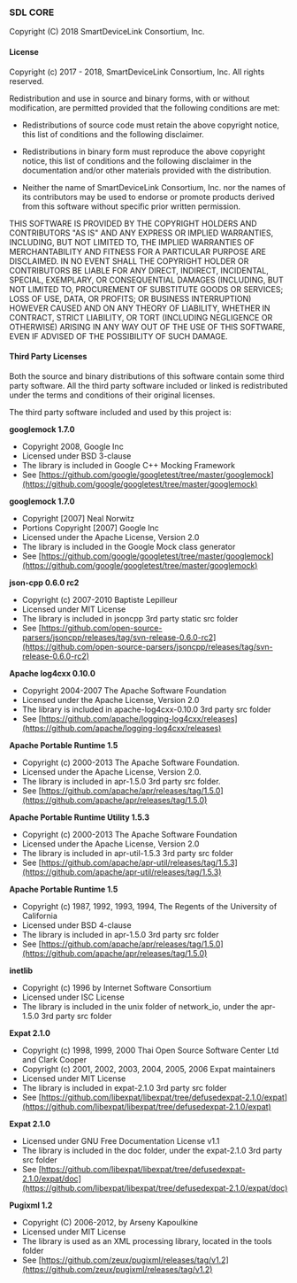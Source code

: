 ### SDL CORE

Copyright (C) 2018 SmartDeviceLink Consortium, Inc.

#### License
Copyright (c) 2017 - 2018, SmartDeviceLink Consortium, Inc.
All rights reserved.

Redistribution and use in source and binary forms, with or without
modification, are permitted provided that the following conditions are met:

* Redistributions of source code must retain the above copyright notice, this list of conditions and the following disclaimer.

* Redistributions in binary form must reproduce the above copyright notice, this list of conditions and the following disclaimer in the documentation and/or other materials provided with the distribution.

* Neither the name of SmartDeviceLink Consortium, Inc. nor the names of its contributors may be used to endorse or promote products derived from this software without specific prior written permission.

THIS SOFTWARE IS PROVIDED BY THE COPYRIGHT HOLDERS AND CONTRIBUTORS "AS IS" AND ANY EXPRESS OR IMPLIED WARRANTIES, INCLUDING, BUT NOT LIMITED TO, THE IMPLIED WARRANTIES OF MERCHANTABILITY AND FITNESS FOR A PARTICULAR PURPOSE ARE DISCLAIMED. IN NO EVENT SHALL THE COPYRIGHT HOLDER OR CONTRIBUTORS BE LIABLE FOR ANY DIRECT, INDIRECT, INCIDENTAL, SPECIAL, EXEMPLARY, OR CONSEQUENTIAL DAMAGES (INCLUDING, BUT NOT LIMITED TO, PROCUREMENT OF SUBSTITUTE GOODS OR SERVICES; LOSS OF USE, DATA, OR PROFITS; OR BUSINESS INTERRUPTION) HOWEVER CAUSED AND ON ANY THEORY OF LIABILITY, WHETHER IN CONTRACT, STRICT LIABILITY, OR TORT (INCLUDING NEGLIGENCE OR OTHERWISE) ARISING IN ANY WAY OUT OF THE USE OF THIS SOFTWARE, EVEN IF ADVISED OF THE POSSIBILITY OF SUCH DAMAGE.

#### Third Party Licenses

Both the source and binary distributions of this software contain
some third party software. All the third party software included
or linked is redistributed under the terms and conditions of their 
original licenses.

The third party software included and used by this project is:

**googlemock 1.7.0**

* Copyright 2008, Google Inc 
* Licensed under BSD 3-clause
* The library is included in Google C++ Mocking Framework
* See [https://github.com/google/googletest/tree/master/googlemock](https://github.com/google/googletest/tree/master/googlemock)

**googlemock 1.7.0**

* Copyright [2007] Neal Norwitz
* Portions Copyright [2007] Google Inc
* Licensed under the Apache License, Version 2.0
* The library is included in the Google Mock class generator
* See [https://github.com/google/googletest/tree/master/googlemock](https://github.com/google/googletest/tree/master/googlemock)

**json-cpp 0.6.0 rc2**

* Copyright (c) 2007-2010 Baptiste Lepilleur
* Licensed under MIT License
* The library is included in jsoncpp 3rd party static src folder
* See [https://github.com/open-source-parsers/jsoncpp/releases/tag/svn-release-0.6.0-rc2](https://github.com/open-source-parsers/jsoncpp/releases/tag/svn-release-0.6.0-rc2)

**Apache log4cxx 0.10.0**

* Copyright 2004-2007 The Apache Software Foundation
* Licensed under the Apache License, Version 2.0
* The library is included in apache-log4cxx-0.10.0 3rd party src folder
* See [https://github.com/apache/logging-log4cxx/releases](https://github.com/apache/logging-log4cxx/releases)

**Apache Portable Runtime 1.5**

* Copyright (c) 2000-2013 The Apache Software Foundation.
* Licensed under the Apache License, Version 2.0.
* The library is included in apr-1.5.0 3rd party src folder.
* See [https://github.com/apache/apr/releases/tag/1.5.0](https://github.com/apache/apr/releases/tag/1.5.0)

**Apache Portable Runtime Utility 1.5.3**

* Copyright (c) 2000-2013 The Apache Software Foundation
* Licensed under the Apache License, Version 2.0
* The library is included in apr-util-1.5.3 3rd party src folder
* See [https://github.com/apache/apr-util/releases/tag/1.5.3](https://github.com/apache/apr-util/releases/tag/1.5.3)

**Apache Portable Runtime 1.5**

* Copyright (c) 1987, 1992, 1993, 1994, The Regents of the University of California
* Licensed under BSD 4-clause
* The library is included in apr-1.5.0 3rd party src folder
* See [https://github.com/apache/apr/releases/tag/1.5.0](https://github.com/apache/apr/releases/tag/1.5.0)

**inetlib**

* Copyright (c) 1996 by Internet Software Consortium
* Licensed under ISC License
* The library is included in the unix folder of network_io, under the apr-1.5.0 3rd party src folder

**Expat 2.1.0**

* Copyright (c) 1998, 1999, 2000 Thai Open Source Software Center Ltd and Clark Cooper
* Copyright (c) 2001, 2002, 2003, 2004, 2005, 2006 Expat maintainers
* Licensed under MIT License
* The library is included in expat-2.1.0 3rd party src folder
* See [https://github.com/libexpat/libexpat/tree/defusedexpat-2.1.0/expat](https://github.com/libexpat/libexpat/tree/defusedexpat-2.1.0/expat)

**Expat 2.1.0**

* Licensed under GNU Free Documentation License v1.1
* The library is included in the doc folder, under the expat-2.1.0 3rd party src folder
* See [https://github.com/libexpat/libexpat/tree/defusedexpat-2.1.0/expat/doc](https://github.com/libexpat/libexpat/tree/defusedexpat-2.1.0/expat/doc)

**Pugixml 1.2**

* Copyright (C) 2006-2012, by Arseny Kapoulkine
* Licensed under MIT License
* The library is used as an XML processing library, located in the tools folder
* See [https://github.com/zeux/pugixml/releases/tag/v1.2](https://github.com/zeux/pugixml/releases/tag/v1.2)